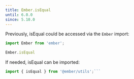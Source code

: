 ```yaml
---
title: Ember.isEqual
until: 6.0.0
since: 5.10.0
---
```



Previously, isEqual could be accessed via the `Ember` import:
```js
import Ember from 'ember';

Ember.isEqual

```

 If needed, isEqual can be imported:
```js
import { isEqual } from '@ember/utils';```
